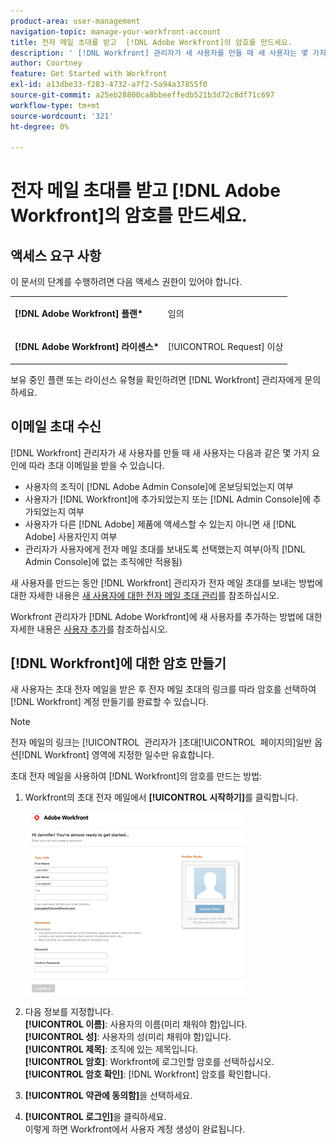 ```yaml
---
product-area: user-management
navigation-topic: manage-your-workfront-account
title: 전자 메일 초대를 받고  [!DNL Adobe Workfront]의 암호를 만드세요.
description: ' [!DNL Workfront] 관리자가 새 사용자를 만들 때 새 사용자는 몇 가지 요인에 따라 초대 이메일을 받을 수 있습니다.'
author: Courtney
feature: Get Started with Workfront
exl-id: a13dbe33-f283-4732-a7f2-5a94a37855f0
source-git-commit: a25eb28800ca8bbeeffedb521b3d72c8df71c697
workflow-type: tm+mt
source-wordcount: '321'
ht-degree: 0%

---
```


# 전자 메일 초대를 받고 [!DNL Adobe Workfront]의 암호를 만드세요.

## 액세스 요구 사항

이 문서의 단계를 수행하려면 다음 액세스 권한이 있어야 합니다.

<table style="table-layout:auto"> 
 <col> 
 </col> 
 <col> 
 </col> 
 <tbody> 
  <tr> 
   <td role="rowheader"><strong>[!DNL Adobe Workfront] 플랜*</strong></td> 
   <td> <p>임의</p> </td> 
  </tr> 
  <tr> 
   <td role="rowheader"><strong>[!DNL Adobe Workfront] 라이센스*</strong></td> 
   <td> <p>[!UICONTROL Request] 이상</p> </td> 
  </tr> 
 </tbody> 
</table>

보유 중인 플랜 또는 라이선스 유형을 확인하려면 [!DNL Workfront] 관리자에게 문의하세요.

## 이메일 초대 수신

[!DNL Workfront] 관리자가 새 사용자를 만들 때 새 사용자는 다음과 같은 몇 가지 요인에 따라 초대 이메일을 받을 수 있습니다.

* 사용자의 조직이 [!DNL Adobe Admin Console]에 온보딩되었는지 여부
* 사용자가 [!DNL Workfront]에 추가되었는지 또는 [!DNL Admin Console]에 추가되었는지 여부
* 사용자가 다른 [!DNL Adobe] 제품에 액세스할 수 있는지 아니면 새 [!DNL Adobe] 사용자인지 여부
* 관리자가 사용자에게 전자 메일 초대를 보내도록 선택했는지 여부(아직 [!DNL Admin Console]에 없는 조직에만 적용됨)

새 사용자를 만드는 동안 [!DNL Workfront] 관리자가 전자 메일 초대를 보내는 방법에 대한 자세한 내용은 [새 사용자에 대한 전자 메일 초대 관리](../../../administration-and-setup/manage-workfront/emails/manage-email-invitations.md)를 참조하십시오.

Workfront 관리자가 [!DNL Adobe Workfront]에 새 사용자를 추가하는 방법에 대한 자세한 내용은 [사용자 추가](../../../administration-and-setup/add-users/create-and-manage-users/add-users.md)를 참조하십시오.

## [!DNL Workfront]에 대한 암호 만들기

새 사용자는 초대 전자 메일을 받은 후 전자 메일 초대의 링크를 따라 암호를 선택하여 [!DNL Workfront] 계정 만들기를 완료할 수 있습니다.

>[!NOTE]
>
>전자 메일의 링크는 [!UICONTROL &#x200B; 관리자가 &#x200B;]초대[!UICONTROL &#x200B; 페이지의 &#x200B;]일반 옵션[!DNL Workfront] 영역에 지정한 일수만 유효합니다.

초대 전자 메일을 사용하여 [!DNL Workfront]의 암호를 만드는 방법:

1. Workfront의 초대 전자 메일에서 **[!UICONTROL 시작하기]**&#x200B;를 클릭합니다.

   ![전자 메일 초대의 새 사용자 화면](assets/new-user-screen-from-invitation-adobe-350x292.png)

1. 다음 정보를 지정합니다.\
   **[!UICONTROL 이름]**: 사용자의 이름(미리 채워야 함)입니다.\
   **[!UICONTROL 성]**: 사용자의 성(미리 채워야 함)입니다.\
   **[!UICONTROL 제목]**: 조직에 있는 제목입니다.\
   **[!UICONTROL 암호]**: Workfront에 로그인할 암호를 선택하십시오.\
   **[!UICONTROL 암호 확인]**: [!DNL Workfront] 암호를 확인합니다.

1. **[!UICONTROL 약관에 동의함]**&#x200B;을 선택하세요.
1. **[!UICONTROL 로그인]**&#x200B;을 클릭하세요.\
   이렇게 하면 Workfront에서 사용자 계정 생성이 완료됩니다.
